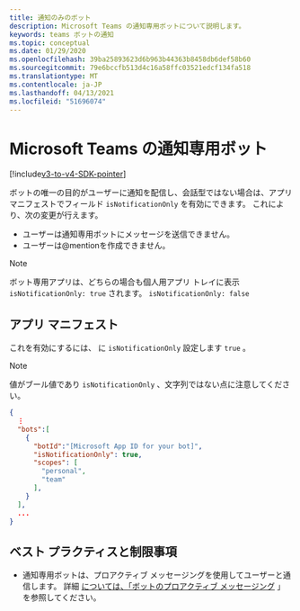 ```yaml
---
title: 通知のみのボット
description: Microsoft Teams の通知専用ボットについて説明します。
keywords: teams ボットの通知
ms.topic: conceptual
ms.date: 01/29/2020
ms.openlocfilehash: 39ba25893623d6b963b44363b8458db6def58b60
ms.sourcegitcommit: 79e6bccfb513d4c16a58ffc03521edcf134fa518
ms.translationtype: MT
ms.contentlocale: ja-JP
ms.lasthandoff: 04/13/2021
ms.locfileid: "51696074"
---
```

# <a name="notification-only-bots-in-microsoft-teams"></a>Microsoft Teams の通知専用ボット

[!include[v3-to-v4-SDK-pointer](~/includes/v3-to-v4-pointer-bots.md)]

ボットの唯一の目的がユーザーに通知を配信し、会話型ではない場合は、アプリ マニフェストでフィールド `isNotificationOnly` を有効にできます。 これにより、次の変更が行えます。

* ユーザーは通知専用ボットにメッセージを送信できません。
* ユーザーは@mentionを作成できません。

> [!NOTE]
> ボット専用アプリは、どちらの場合も個人用アプリ トレイに表示 `isNotificationOnly: true` されます。 `isNotificationOnly: false`

## <a name="app-manifest"></a>アプリ マニフェスト

これを有効にするには、 に `isNotificationOnly` 設定します `true` 。

> [!NOTE]
> 値がブール値であり `isNotificationOnly` 、文字列ではない点に注意してください。

```json
{
  ⋮
  "bots":[
    {
      "botId":"[Microsoft App ID for your bot]",
      "isNotificationOnly": true,
      "scopes": [
        "personal",
        "team"
      ],
    }
  ],
  ...
}
```

## <a name="best-practices-and-limitations"></a>ベスト プラクティスと制限事項

* 通知専用ボットは、プロアクティブ メッセージングを使用してユーザーと通信します。 詳細 [については、「ボットのプロアクティブ メッセージング](~/resources/bot-v3/bot-conversations/bots-conv-proactive.md) 」を参照してください。
